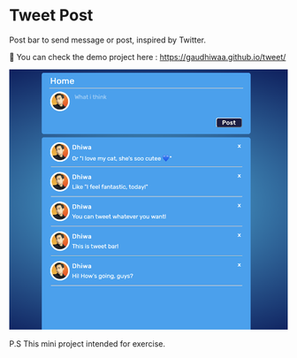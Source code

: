 # Tweet Post
Post bar to send message or post, inspired by Twitter.

📌 You can check the demo project here :
https://gaudhiwaa.github.io/tweet/

![GitHub Logo](/Demo.png)

P.S This mini project intended for exercise.
